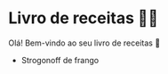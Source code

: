 # Livro de receitas :man_cook:

Olá! Bem-vindo ao seu livro de receitas :wave:

- Strogonoff de frango
